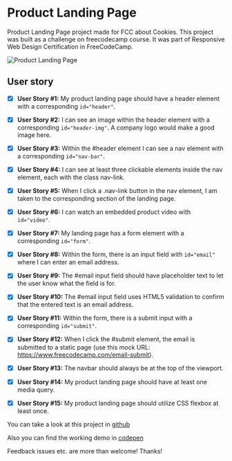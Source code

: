 # Product Landing Page 

Product Landing Page project made for FCC about Cookies.
This project was built as a challenge on freecodecamp course. It was part of Responsive Web Design Certification in FreeCodeCamp.

![Product Landing Page](https://res.cloudinary.com/drpcjt13x/image/upload/v1603025599/Proyectos/Product%20Landing%20Page%20Cookies/Product_Landing_Page_-_Cookies_ksabfz.png "Product Landing Page")

## User story

- [x] **User Story #1:** My product landing page should have a header element with a corresponding `id="header"`. 

- [x] **User Story #2:** I can see an image within the header element with a corresponding `id="header-img"`. A company logo would make a good image here. 

- [x] **User Story #3:** Within the #header element I can see a nav element with a corresponding `id="nav-bar"`.

- [x] **User Story #4:** I can see at least three clickable elements inside the nav element, each with the class nav-link.

- [x] **User Story #5:** When I click a .nav-link button in the nav element, I am taken to the corresponding section of the landing page.
 
- [x] **User Story #6:** I can watch an embedded product video with `id="video"`.

- [x] **User Story #7:** My landing page has a form element with a corresponding `id="form"`.

- [x] **User Story #8:** Within the form, there is an input field with `id="email"` where I can enter an email address.

- [x] **User Story #9:** The #email input field should have placeholder text to let the user know what the field is for.

- [x] **User Story #10:** The #email input field uses HTML5 validation to confirm that the entered text is an email address.

- [x] **User Story #11:** Within the form, there is a submit input with a corresponding `id="submit"`.

- [x] **User Story #12:** When I click the #submit element, the email is submitted to a static page (use this mock URL: https://www.freecodecamp.com/email-submit).

- [x] **User Story #13:** The navbar should always be at the top of the viewport.

- [x] **User Story #14:** My product landing page should have at least one media query.

- [x] **User Story #15:** My product landing page should utilize CSS flexbox at least once.




You can take a look at this project in [github](https://guacig.github.io/product-landing-page/)

Also you can find the working demo in [codepen](https://codepen.io/GuaciG/full/jOrMRbw)

Feedback issues etc. are more than welcome! Thanks!


